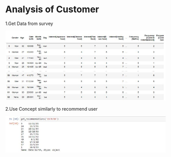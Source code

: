 # Analysis of Customer

1.Get Data from survey 


![Pic1](https://github.com/Tanapat008/6310422085_BADS7105/blob/main/Homework%2001/Capture.JPG)


2.Use Concept similarly to recommend user

![Pic2](https://github.com/Tanapat008/6310422085_BADS7105/blob/main/Homework%2001/Capture2.JPG)
